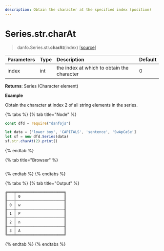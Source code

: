 ```yaml
---
description: Obtain the character at the specified index (position)
---
```


# Series.str.charAt

> danfo.Series.str.**charAt**\(index\)    \[[source](https://github.com/opensource9ja/danfojs/blob/master/danfojs/src/core/strings.js#L64)\]

| Parameters | Type | Description | Default |
| :--- | :--- | :--- | :--- |
| index | int | the index at which to obtain the character | 0 |

**Returns**:  Series \(Character element\)

**Example**

Obtain the character at index 2 of all string elements in the series.

{% tabs %}
{% tab title="Node" %}
```javascript
const dfd = require("danfojs")

let data = ['lower boy', 'CAPITALS', 'sentence', 'SwApCaSe']
let sf = new dfd.Series(data)
sf.str.charAt(2).print()
```
{% endtab %}

{% tab title="Browser" %}
```

```
{% endtab %}
{% endtabs %}

{% tabs %}
{% tab title="Output" %}
```text
╔═══╤══════════════════════╗
║   │ 0                    ║
╟───┼──────────────────────╢
║ 0 │ w                    ║
╟───┼──────────────────────╢
║ 1 │ P                    ║
╟───┼──────────────────────╢
║ 2 │ n                    ║
╟───┼──────────────────────╢
║ 3 │ A                    ║
╚═══╧══════════════════════╝
```
{% endtab %}
{% endtabs %}

